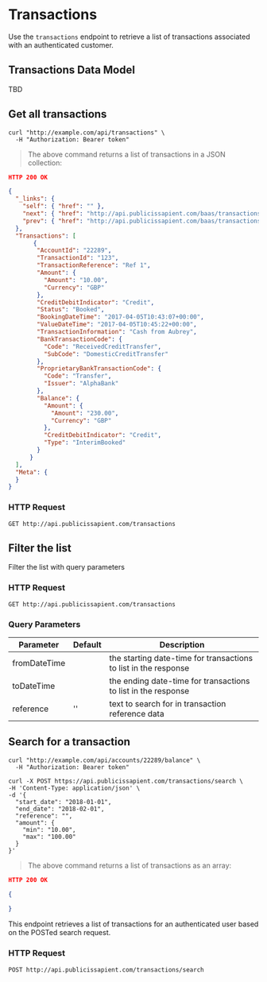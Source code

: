 # Transactions

Use the `transactions` endpoint to retrieve a list of transactions associated with an authenticated customer.

## Transactions Data Model

TBD

## Get all transactions

```shell
curl "http://example.com/api/transactions" \
  -H "Authorization: Bearer token"
```

> The above command returns a list of transactions in a JSON collection:

```json
HTTP 200 OK

{
  "_links": {
    "self": { "href": "" },
    "next": { "href": "http://api.publicissapient.com/baas/transactions?from=100821&to=" },
    "prev": { "href": "http://api.publicissapient.com/baas/transactions?" },
  },
  "Transactions": [
       {
        "AccountId": "22289",
        "TransactionId": "123",
        "TransactionReference": "Ref 1",
        "Amount": {
          "Amount": "10.00",
          "Currency": "GBP"
        },
        "CreditDebitIndicator": "Credit",
        "Status": "Booked",
        "BookingDateTime": "2017-04-05T10:43:07+00:00",
        "ValueDateTime": "2017-04-05T10:45:22+00:00",
        "TransactionInformation": "Cash from Aubrey",
        "BankTransactionCode": {
          "Code": "ReceivedCreditTransfer",
          "SubCode": "DomesticCreditTransfer"
        },
        "ProprietaryBankTransactionCode": {
          "Code": "Transfer",
          "Issuer": "AlphaBank"
        },
        "Balance": {
          "Amount": {
            "Amount": "230.00",
            "Currency": "GBP"
          },
          "CreditDebitIndicator": "Credit",
          "Type": "InterimBooked"
        }
      }
  ],
  "Meta": {
  } 
}
```

### HTTP Request

`GET http://api.publicissapient.com/transactions`


## Filter the list

Filter the list with query parameters

### HTTP Request

`GET http://api.publicissapient.com/transactions`

### Query Parameters

Parameter | Default | Description
--------- | ------- | -----------
fromDateTime |  | the starting date-time for transactions to list in the response
toDateTime |  | the ending date-time for transactions to list in the response
reference | '' | text to search for in transaction reference data


## Search for a transaction

```shell
curl "http://example.com/api/accounts/22289/balance" \
  -H "Authorization: Bearer token"
```

```shell
curl -X POST https://api.publicissapient.com/transactions/search \
-H 'Content-Type: application/json' \
-d '{
  "start_date": "2018-01-01",
  "end_date": "2018-02-01",
  "reference": "",
  "amount": {
    "min": "10.00",
    "max": "100.00"
  }
}'
```

> The above command returns a list of transactions as an array:

```json
HTTP 200 OK

{
 
}
```


This endpoint retrieves a list of transactions for an authenticated user based on the POSTed search request. 

### HTTP Request

`POST http://api.publicissapient.com/transactions/search`


